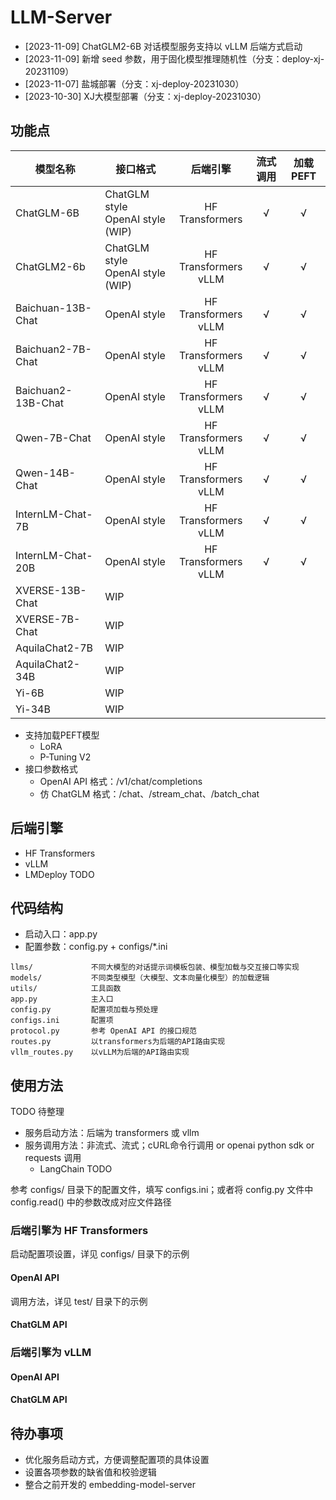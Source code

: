 # LLM-Server

* [2023-11-09] ChatGLM2-6B 对话模型服务支持以 vLLM 后端方式启动
* [2023-11-09] 新增 seed 参数，用于固化模型推理随机性（分支：deploy-xj-20231109）
* [2023-11-07] 盐城部署（分支：xj-deploy-20231030）
* [2023-10-30] XJ大模型部署（分支：xj-deploy-20231030）

## 功能点

| 模型名称 | 接口格式 | 后端引擎 | 流式调用 | 加载 PEFT |
| ----------         | ----- | :---: | :---: | :---: |
| ChatGLM-6B         | ChatGLM style <br> OpenAI style (WIP) | HF Transformers | √ | √ |
| ChatGLM2-6b        | ChatGLM style <br> OpenAI style (WIP) | HF Transformers <br> vLLM | √ | √ |
| Baichuan-13B-Chat  | OpenAI style | HF Transformers <br> vLLM | √ | √ |
| Baichuan2-7B-Chat  | OpenAI style | HF Transformers <br> vLLM | √ | √ |
| Baichuan2-13B-Chat | OpenAI style | HF Transformers <br> vLLM | √ | √ |
| Qwen-7B-Chat       | OpenAI style | HF Transformers <br> vLLM | √ | √ |
| Qwen-14B-Chat      | OpenAI style | HF Transformers <br> vLLM | √ | √ |
| InternLM-Chat-7B   | OpenAI style | HF Transformers <br> vLLM | √ | √ |
| InternLM-Chat-20B  | OpenAI style | HF Transformers <br> vLLM | √ | √ |
| XVERSE-13B-Chat    | WIP
| XVERSE-7B-Chat     | WIP
| AquilaChat2-7B     | WIP
| AquilaChat2-34B    | WIP
| Yi-6B              | WIP
| Yi-34B             | WIP

* 支持加载PEFT模型
  * LoRA
  * P-Tuning V2
* 接口参数格式
  * OpenAI API 格式：/v1/chat/completions
  * 仿 ChatGLM 格式：/chat、/stream_chat、/batch_chat

## 后端引擎

* HF Transformers
* vLLM
* LMDeploy TODO

## 代码结构

* 启动入口：app.py
* 配置参数：config.py + configs/*.ini

```
llms/             不同大模型的对话提示词模板包装、模型加载与交互接口等实现
models/           不同类型模型（大模型、文本向量化模型）的加载逻辑
utils/            工具函数
app.py            主入口
config.py         配置项加载与预处理
configs.ini       配置项
protocol.py       参考 OpenAI API 的接口规范
routes.py         以transformers为后端的API路由实现
vllm_routes.py    以vLLM为后端的API路由实现
```

## 使用方法

TODO 待整理
* 服务启动方法：后端为 transformers 或 vllm
* 服务调用方法：非流式、流式；cURL命令行调用 or openai python sdk or requests 调用
    * LangChain TODO

参考 configs/ 目录下的配置文件，填写 configs.ini；或者将 config.py 文件中 config.read() 中的参数改成对应文件路径

### 后端引擎为 HF Transformers

启动配置项设置，详见 configs/ 目录下的示例

#### OpenAI API

调用方法，详见 test/ 目录下的示例

#### ChatGLM API

### 后端引擎为 vLLM

#### OpenAI API

#### ChatGLM API

## 待办事项

* 优化服务启动方式，方便调整配置项的具体设置
* 设置各项参数的缺省值和校验逻辑
* 整合之前开发的 embedding-model-server
